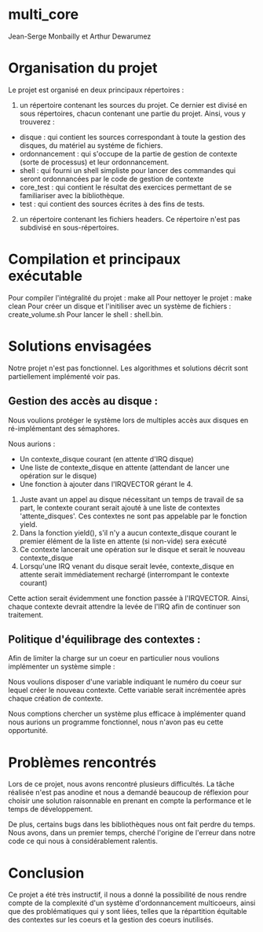 # multi_core
Jean-Serge Monbailly et Arthur Dewarumez

Organisation du projet
======================
Le projet est organisé en deux principaux répertoires :
 1. un répertoire contenant les sources du projet. Ce dernier est divisé en sous répertoires, chacun contenant une partie du projet. Ainsi, vous y trouverez :
* disque : qui contient les sources correspondant à toute la gestion des disques, du matériel au systéme de fichiers.
* ordonnancement : qui s'occupe de la partie de gestion de contexte (sorte de processus) et leur ordonnancement.
* shell : qui fourni un shell simpliste pour lancer des commandes qui seront ordonnancées par le code de gestion de contexte
* core_test : qui contient le résultat des exercices permettant de se familiariser avec la bibliothèque.
* test : qui contient des sources écrites à des fins de tests.
 2. un répertoire contenant les fichiers headers. Ce répertoire n'est pas subdivisé en sous-répertoires.

Compilation et principaux exécutable
====================================

Pour compiler l'intégralité du projet : make all
Pour nettoyer le projet : make clean
Pour créer un disque et l'initiliser avec un système de fichiers : create_volume.sh
Pour lancer le shell : shell.bin.

Solutions envisagées
====================
Notre projet n'est pas fonctionnel. Les algorithmes et solutions décrit sont partiellement implémenté voir pas.

Gestion des accès au disque :
-----------------------------
Nous voulions protéger le système lors de multiples accès aux disques en ré-implémentant des sémaphores.

Nous aurions :
* Un contexte_disque courant (en attente d'IRQ disque)
* Une liste de contexte_disque en attente (attendant de lancer une opération sur le disque)
* Une fonction à ajouter dans l'IRQVECTOR gérant le 4.


 1. Juste avant un appel au disque nécessitant un temps de travail de sa part, le contexte courant serait ajouté à une liste de contextes 'attente_disques'.
    Ces contextes ne sont pas appelable par le fonction yield.
 2. Dans la fonction yield(), s'il n'y a aucun contexte_disque courant le premier élément de la liste en attente (si non-vide) sera exécuté
 3. Ce contexte lancerait une opération sur le disque et serait le nouveau contexte_disque
 4. Lorsqu'une IRQ venant du disque serait levée, contexte_disque en attente serait immédiatement rechargé (interrompant le contexte courant) 

Cette action serait évidemment une fonction passée à l'IRQVECTOR.
Ainsi, chaque contexte devrait attendre la levée de l'IRQ afin de continuer son traitement.

Politique d'équilibrage des contextes :
---------------------------------------
Afin de limiter la charge sur un coeur en particulier nous voulions implémenter un système simple :

Nous voulions disposer d'une variable indiquant le numéro du coeur sur lequel créer le nouveau contexte.
Cette variable serait incrémentée après chaque création de contexte.

Nous comptions chercher un système plus efficace à implémenter quand nous aurions un programme fonctionnel, nous n'avon pas eu cette opportunité.

Problèmes rencontrés
====================
Lors de ce projet, nous avons rencontré plusieurs difficultés. La tâche réalisée n'est pas anodine et nous a demandé beaucoup de réflexion pour choisir une solution raisonnable en prenant en compte la performance et le temps de développement.

De plus, certains bugs dans les bibliothèques nous ont fait perdre du temps. Nous avons, dans un premier temps, cherché l'origine de l'erreur dans notre code ce qui nous à considérablement ralentis.


Conclusion
==========
Ce projet a été très instructif, il nous a donné la possibilité de nous rendre compte de la complexité d'un système d'ordonnancement multicoeurs, ainsi que des problématiques qui y sont liées, telles que la répartition équitable des contextes sur les coeurs et la gestion des coeurs inutilisés. 
